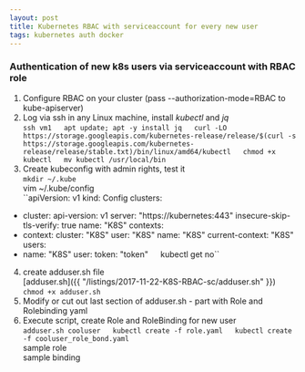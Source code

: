 ```yaml
---
layout: post
title: Kubernetes RBAC with serviceaccount for every new user  
tags: kubernetes auth docker
---
```

### Authentication of new k8s users via serviceaccount with RBAC role  

1. Configure RBAC on your cluster (pass --authorization-mode=RBAC to kube-apiserver)  
2. Log via ssh in any Linux machine, install _kubectl_ and _jq_  
``ssh vm1  
apt update; apt -y install jq  
curl -LO https://storage.googleapis.com/kubernetes-release/release/$(curl -s https://storage.googleapis.com/kubernetes-release/release/stable.txt)/bin/linux/amd64/kubectl  
chmod +x kubectl  
mv kubectl /usr/local/bin``  
3. Create kubeconfig with admin rights, test it  
``mkdir ~/.kube``    
vim ~/.kube/config  
``apiVersion: v1
kind: Config
clusters:
- cluster:
    api-version: v1
    server: "https://kubernetes:443"
    insecure-skip-tls-verify: true
  name: "K8S"
contexts:
- context:
    cluster: "K8S"
    user: "K8S"
  name: "K8S"
current-context: "K8S"
users:
- name: "K8S"
  user:
    token: "token"``  
``kubectl get no``  
4. create adduser.sh file  
[adduser.sh]({{ "/listings/2017-11-22-K8S-RBAC-sc/adduser.sh" }})  
``chmod +x adduser.sh``  
5. Modify or cut out last section of adduser.sh - part with Role and Rolebinding yaml  
6. Execute script, create Role and RoleBinding for new user  
``adduser.sh cooluser  
kubectl create -f role.yaml  
kubectl create -f cooluser_role_bond.yaml``  
sample role  
sample binding
